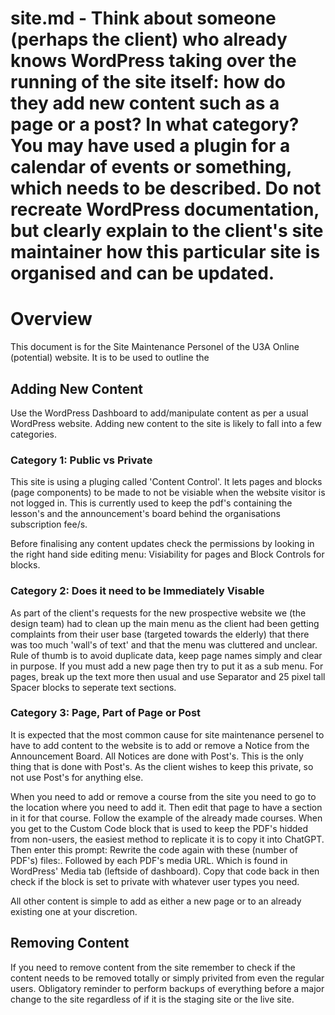 # site.md - Think about someone (perhaps the client) who already knows WordPress taking over the running of the site itself: how do they add new content such as a page or a post? In what category? You may have used a plugin for a calendar of events or something, which needs to be described. Do not recreate WordPress documentation, but clearly explain to the client's site maintainer how this particular site is organised and can be updated.


# Overview
This document is for the Site Maintenance Personel of the U3A Online (potential) website. It is to be used to outline the 


## Adding New Content
Use the WordPress Dashboard to add/manipulate content as per a usual WordPress website.
Adding new content to the site is likely to fall into a few categories.

### Category 1: Public vs Private
This site is using a pluging called 'Content Control'. It lets pages and blocks (page components) to be made to not be visiable when the website visitor is not logged in. This is currently used to keep the pdf's containing the lesson's and the announcement's board  behind the organisations subscription fee/s.

Before finalising any content updates check the permissions by looking in the right hand side editing menu: Visiability for pages and Block Controls for blocks. 

### Category 2: Does it need to be Immediately Visable
As part of the client's requests for the new prospective website we (the design team) had to clean up the main menu as the client had been getting complaints from their user base (targeted towards the elderly) that there was too much 'wall's of text' and that the menu was cluttered and unclear. Rule of thumb is to avoid duplicate data, keep page names simply and clear in purpose. If you must add a new page then try to put it as a sub menu. For pages, break up the text more then usual and use Separator and 25 pixel tall Spacer blocks to seperate text sections.

### Category 3: Page, Part of Page or Post
It is expected that the most common cause for site maintenance persenel to have to add content to the website is to add or remove a Notice from the Announcement Board. All Notices are done with Post's. This is the only thing that is done with Post's. As the client wishes to keep this private, so not use Post's for anything else.

When you need to add or remove a course from the site you need to go to the location where you need to add it. Then edit that page to have a section in it for that course. Follow the example of the already made courses. When you get to the Custom Code block that is used to keep the PDF's hidded from non-users, the easiest method to replicate it is to copy it into ChatGPT. Then enter this prompt: Rewrite the code again with these (number of PDF's) files:. Followed by each PDF's media URL. Which is found in WordPress' Media tab (leftside of dashboard). Copy that code back in then check if the block is set to private with whatever user types you need.

All other content is simple to add as either a new page or to an already existing one at your discretion.

## Removing Content
If you need to remove content from the site remember to check if the content needs to be removed totally or simply privited from even the regular users. Obligatory reminder to perform backups of everything before a major change to the site regardless of if it is the staging site or the live site.


